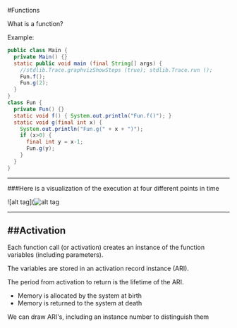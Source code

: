 #Functions

What is a function?

Example:

```java
public class Main {
  private Main() {}
  static public void main (final String[] args) {
    //stdlib.Trace.graphvizShowSteps (true); stdlib.Trace.run ();
    Fun.f();
    Fun.g(2);
  }
}
class Fun {
  private Fun() {}
  static void f() { System.out.println("Fun.f()"); }
  static void g(final int x) {
    System.out.println("Fun.g(" + x + ")");
    if (x>0) {
      final int y = x-1;
      Fun.g(y);
    }
  }
}
```

***

###Here is a visualization of the execution at four different points in time

![alt tag](![alt tag](https://github.com/Cody-Nicholson96/Software_Development/blob/master/Object_Oriented_Software_Development/function1.jpg)

***

##Activation
-

Each function call (or activation) creates an instance of the function variables (including parameters).

The variables are stored in an activation record instance (ARI).

The period from activation to return is the lifetime of the ARI.

- Memory is allocated by the system at birth
- Memory is returned to the system at death

We can draw ARI's, including an instance number to distinguish them